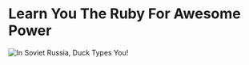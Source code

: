 Learn You The Ruby For Awesome Power
====================================
![In Soviet Russia, Duck Types You!](/image/soviet-duck.png "In Soviet Russia, Duck Types You!")